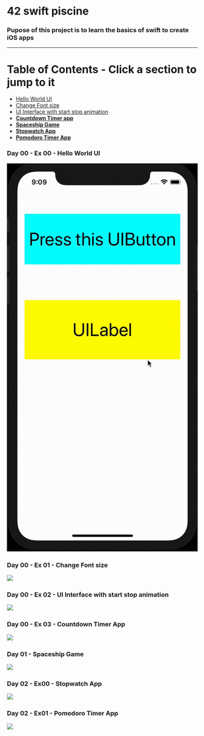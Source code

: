 # 42 swift piscine
### Pupose of this project is to learn the basics of swift to create iOS apps

---
# Table of Contents - Click a section to jump to it
* [Hello World UI](#Day-00---Ex-00---Hello-World-UI)
* [Change Font size](#Day-00---Ex-01---Change-Font-size)
* [UI Interface with start stop animation](#Day-00---Ex-02---UI-Interface-with-start-stop-animation)
* [**Countdown Timer app**](#Day-00---Ex-03---Countdown-Timer-App)
* [**Spaceship Game**](#Day-01---Spaceship-Game)
* [**Stopwatch App**](#Day-02---Ex00---Stopwatch-App)
* [**Pomodoro Timer App**](#Day-02---Ex01---Pomodoro-Timer-App)


### Day 00 - Ex 00 - Hello World UI
![](https://github.com/mohammadbutt/42_swift_piscine/blob/master/Media/day00_ex00_1080p_24fps.gif)

### Day 00 - Ex 01 - Change Font size
![](https://github.com/mohammadbutt/42_swift_piscine/blob/master/Media/day00_ex01_1080p_24fps.gif)

### Day 00 - Ex 02 - UI Interface with start stop animation
![](https://github.com/mohammadbutt/42_swift_piscine/blob/master/Media/day00_ex02_720p_24fps.gif)

### Day 00 - Ex 03 - Countdown Timer App
![](https://github.com/mohammadbutt/42_swift_piscine/blob/master/Media/day00_ex03_720p_24fps.gif)

### Day 01 - Spaceship Game
![](https://github.com/mohammadbutt/42_swift_piscine/blob/master/Media/day01_spaceshipgame_480p_24fps.gif)

### Day 02 - Ex00 - Stopwatch App
![](https://github.com/mohammadbutt/42_swift_piscine/blob/master/Media/day02_ex00_1080p_24fps.gif)

### Day 02 - Ex01 - Pomodoro Timer App
![](https://github.com/mohammadbutt/42_swift_piscine/blob/master/Media/day02_ex01_1080p_24fps.gif)
